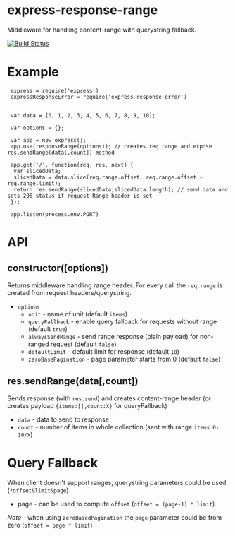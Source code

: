# express-response-range

Middleware for handling content-range with querystring fallback.

[![Build Status](https://travis-ci.org/jakubknejzlik/express-response-range.svg?branch=master)](https://travis-ci.org/jakubknejzlik/express-response-range)

# Example

```
 express = require('express')
 expressResponseError = require('express-response-error')


 var data = [0, 1, 2, 3, 4, 5, 6, 7, 8, 9, 10];

 var options = {};
 
 var app = new express();
 app.use(responseRange(options)); // creates req.range and expose res.sendRange(data[,count]) method
    
 app.get('/', function(req, res, next) {
  var slicedData;
  slicedData = data.slice(req.range.offset, req.range.offset + req.range.limit);
  return res.sendRange(slicedData,slicedData.length); // send data and sets 206 status if request Range header is set 
 });

 app.listen(process.env.PORT)

```

# API

## constructor([options])

Returns middleware handling range header. For every call the `req.range` is created from request headers/querystring. 

* `options`
    * `unit` - name of unit (default `items`)
    * `queryFallback` - enable query fallback for requests without range (default `true`)
    * `alwaysSendRange` - send range response (plain payload) for non-ranged request (default `false`)
    * `defaultLimit` - default limit for response (default `10`)
    * `zeroBasePagination` - page parameter starts from 0 (default `false`)
    
## res.sendRange(data[,count])

Sends response (with `res.send`) and creates content-range header (or creates payload `{items:[],count:X}` for queryFallback)

* `data` - data to send to response
* `count` - number of items in whole collection (sent with range `items 0-10/X`)


# Query Fallback

When client doesn't support ranges, querystring parameters could be used (`?offset&limit&page`).

* page - can be used to compute `offset` (`offset = (page-1) * limit`)

*Note* - when using `zeroBasedPagination` the `page` parameter could be from zero (`offset = page * limit`)